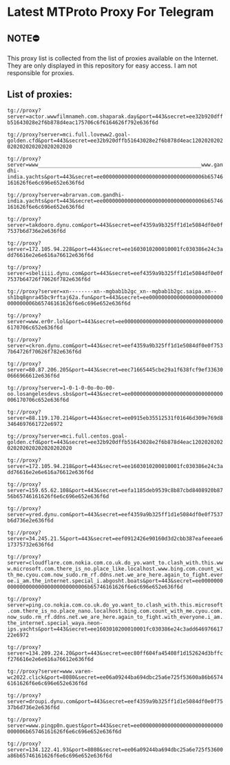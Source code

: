 # Latest MTProto Proxy For Telegram

## NOTE⛔

This proxy list is collected from the list of proxies available on the Internet. They are only displayed in this repository for easy access. I am not responsible for proxies.

## List of proxies:

`tg://proxy?server=actor.wwwfilmnameh.com.shaparak.day&port=443&secret=ee32b920dffb51643028e2f6b878d4eac175706c6f6164626f792e636f6d`

`tg://proxy?server=mci.full.loveww2.goal-golden.cfd&port=443&secret=ee32b920dffb51643028e2f6b878d4eac1202020202020202020202020202020`

`tg://proxy?server=www_____________________________________________________www.gandhi-india.yachts&port=443&secret=ee000000000000000000000000000000006b65746161626f6e6c696e652e636f6d`

`tg://proxy?server=abrarvan.com.gandhi-india.yachts&port=443&secret=ee000000000000000000000000000000006b65746161626f6e6c696e652e636f6d`

`tg://proxy?server=takdooro.dynu.com&port=443&secret=eef4359a9b325ff1d1e5084df0e0f7537b6d736e2e636f6d`

`tg://proxy?server=172.105.94.228&port=443&secret=ee1603010200010001fc030386e24c3add76616e2e6e616a76612e636f6d`

`tg://proxy?server=sbeliiii.dynu.com&port=443&secret=eef4359a9b325ff1d1e5084df0e0f7537b64726f70626f782e636f6d`

`tg://proxy?server=xn--------xn--mgbab1b2gc_xn--mgbab1b2gc.saipa.xn--sh1bq8gnra45bc9rftaj62a.fun&port=443&secret=ee000000000000000000000000000000006b65746161626f6e6c696e652e636f6d`

`tg://proxy?server=www.er0r.lol&port=443&secret=ee000000000000000000000000000000006170706c652e636f6d`

`tg://proxy?server=ckron.dynu.com&port=443&secret=eef4359a9b325ff1d1e5084df0e0f7537b64726f70626f782e636f6d`

`tg://proxy?server=80.87.206.205&port=443&secret=eec71665445cbe29a1f638fcf9ef336300666966612e636f6d`

`tg://proxy?server=1-0-1-0-0o-0o-00-oo.losangelesdevs.sbs&port=443&secret=ee000000000000000000000000000000006170706c652e636f6d`

`tg://proxy?server=88.119.170.214&port=443&secret=ee0915eb35512531f01646d309e769d83464697661722e6972`

`tg://proxy?server=mci.full.centos.goal-golden.cfd&port=443&secret=ee32b920dffb51643028e2f6b878d4eac1202020202020202020202020202020`

`tg://proxy?server=172.105.94.218&port=443&secret=ee1603010200010001fc030386e24c3add76616e2e6e616a76612e636f6d`

`tg://proxy?server=159.65.62.108&port=443&secret=eefa1185deb9539c8b87cbd8408920b8756b65746161626f6e6c696e652e636f6d`

`tg://proxy?server=yred.dynu.com&port=443&secret=eef4359a9b325ff1d1e5084df0e0f7537b6d736e2e636f6d`

`tg://proxy?server=34.245.21.5&port=443&secret=eef0912426e90160d3d2cbb387eafeeeae617375732e636f6d`

`tg://proxy?server=cloudflare.com.nokia.com.co.uk.do_yo.want_to.clash_with.this.www.microsoft.com.there_is_no.place_like.localhost.www.bing.com.count_with_me.cyou.com.now_sudo.rm_rf.ddns.net.we_are_here.again_to_fight.everoe.i_am.the_internet.special_i.abgosht.boats&port=443&secret=ee000000000000000000000000000000006b65746161626f6e6c696e652e636f6d`

`tg://proxy?server=ping.co.nokia.com.co.uk.do_yo.want_to.clash_with.this.microsoft.com.there_is_no.place_nano.localhost.bing.com.count_with_me.cyou.com.now_sudo.rm_rf.ddns.net.we_are_here.again_to_fight.with_everyone.i_am.the_internet.special_waya.neon-ips.yachts&port=443&secret=ee1603010200010001fc030386e24c3add64697661722e6972`

`tg://proxy?server=134.209.224.20&port=443&secret=eec80ff604fa45408f1d152624d3bffcf276616e2e6e616a76612e636f6d`

`tg://proxy?server=www.varen-wc2022.click&port=8080&secret=ee06a09244ba694dbc25a6e725f53600a86b65746161626f6e6c696e652e636f6d`

`tg://proxy?server=droupi.dynu.com&port=443&secret=eef4359a9b325ff1d1e5084df0e0f7537b6d736e2e636f6d`

`tg://proxy?server=www.pingp0n.quest&port=443&secret=ee000000000000000000000000000000006b65746161626f6e6c696e652e636f6d`

`tg://proxy?server=134.122.41.93&port=8080&secret=ee06a09244ba694dbc25a6e725f53600a86b65746161626f6e6c696e652e636f6d`


